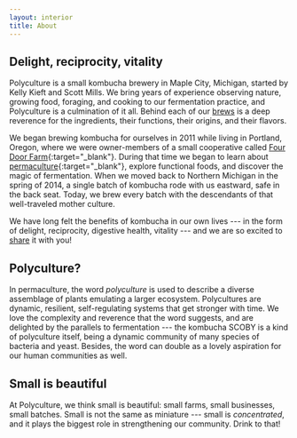 ```yaml
---
layout: interior
title: About
---
```


<h2 class="post--title">Delight, reciprocity, vitality</h2>

Polyculture is a small kombucha brewery in Maple City, Michigan, started by Kelly Kieft and Scott Mills. We bring years of experience observing nature, growing food, foraging, and cooking to our fermentation practice, and Polyculture is a culmination of it all. Behind each of our [brews](/flavors) is a deep reverence for the ingredients, their functions, their origins, and their flavors.

We began brewing kombucha for ourselves in 2011 while living in Portland, Oregon, where we were owner-members of a small cooperative called [Four Door Farm][1]{:target="\_blank"}. During that time we began to learn about [permaculture][2]{:target="_blank"}, explore functional foods, and discover the magic of fermentation. When we moved back to Northern Michigan in the spring of 2014, a single batch of kombucha rode with us eastward, safe in the back seat. Today, we brew every batch with the descendants of that well-traveled mother culture.

We have long felt the benefits of kombucha in our own lives --- in the form of delight, reciprocity, digestive health, vitality --- and we are so excited to [share](/buy) it with you!

<h2 class="post--title">Polyculture?</h2>

In permaculture, the word *polyculture* is used to describe a diverse assemblage of plants emulating a larger ecosystem. Polycultures are dynamic, resilient, self-regulating systems that get stronger with time. We love the complexity and reverence that the word suggests, and are delighted by the parallels to fermentation --- the kombucha SCOBY is a kind of polyculture itself, being a dynamic community of many species of bacteria and yeast. Besides, the word can double as a lovely aspiration for our human communities as well.

<h2 class="post--title">Small is beautiful</h2>

At Polyculture, we think small is beautiful: small farms, small businesses, small batches. Small is not the same as miniature --- small is *concentrated*, and it plays the biggest role in strengthening our community. Drink to that!

[1]: http://fourdoorfarm.com
[2]: https://en.wikipedia.org/wiki/Permaculture